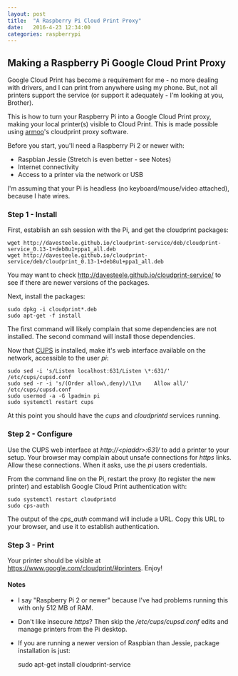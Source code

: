 ```yaml
---
layout: post
title:  "A Raspberry Pi Cloud Print Proxy"
date:   2016-4-23 12:34:00
categories: raspberrypi
---
```


## Making a Raspberry Pi Google Cloud Print Proxy

Google Cloud Print has become a requirement for me - no more dealing
with drivers, and I can print from anywhere using my phone. But, not all
printers support the service (or support it adequately - I'm looking at you,
Brother).

This is how to turn your Raspberry Pi into a Google Cloud Print proxy, making
your local printer(s) visible to Cloud Print. This is made possible using
[armoo](https://github.com/armooo)'s cloudprint proxy software.

Before you start, you'll need a Raspberry Pi 2 or newer with:

* Raspbian Jessie (Stretch is even better - see Notes)
* Internet connectivity
* Access to a printer via the network or USB

I'm assuming that your Pi is headless (no keyboard/mouse/video attached),
because I hate wires.

### Step 1 - Install

First, establish an ssh session with the Pi, and get the cloudprint packages:

    wget http://davesteele.github.io/cloudprint-service/deb/cloudprint-service_0.13-1+deb8u1+ppa1_all.deb
    wget http://davesteele.github.io/cloudprint-service/deb/cloudprint_0.13-1+deb8u1+ppa1_all.deb

You may want to check http://davesteele.github.io/cloudprint-service/ to see
if there are newer versions of the packages.

Next, install the packages:

    sudo dpkg -i cloudprint*.deb
    sudo apt-get -f install

The first command will likely complain that some dependencies are not
installed. The second command will install those dependencies.

Now that [CUPS](https://www.cups.org/) is installed, make it's web interface
available on the network, accessible to the user _pi_:

    sudo sed -i 's/Listen localhost:631/Listen \*:631/' /etc/cups/cupsd.conf
    sudo sed -r -i 's/(Order allow\,deny)/\1\n    Allow all/' /etc/cups/cupsd.conf
    sudo usermod -a -G lpadmin pi
    sudo systemctl restart cups

At this point you should have the _cups_ and _cloudprintd_ services running.

### Step 2 - Configure

Use the CUPS web interface at _http&#58;//&lt;piaddr&gt;:631/_ to add a
printer to your setup. Your browser may complain about unsafe connections
for _https_ links. Allow these connections. When it asks, use the _pi_
users credentials.

From the command line on the Pi, restart the proxy (to register the new
printer) and establish Google Cloud Print authentication
with:

    sudo systemctl restart cloudprintd
    sudo cps-auth

The output of the _cps_auth_ command will include a URL. Copy this URL to your browser,
and use it to establish authentication. 

### Step 3 - Print

Your printer should be visible at https://www.google.com/cloudprint/#printers. Enjoy!

#### Notes

* I say "Raspberry Pi 2 or newer" because I've had problems running this with only 
512 MB of RAM.
* Don't like insecure _https_? Then skip the _/etc/cups/cupsd.conf_ edits and
manage printers from the Pi desktop.
* If you are running a newer version of Raspbian than Jessie, package
installation is just:

    sudo apt-get install cloudprint-service

